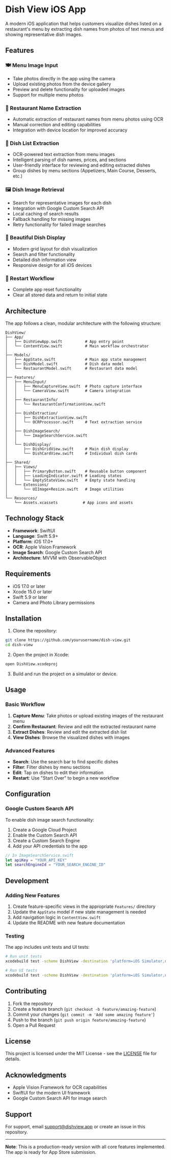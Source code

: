 # Dish View iOS App

A modern iOS application that helps customers visualize dishes listed on a restaurant's menu by extracting dish names from photos of text menus and showing representative dish images.

## Features

### 🍽️ Menu Image Input
- Take photos directly in the app using the camera
- Upload existing photos from the device gallery
- Preview and delete functionality for uploaded images
- Support for multiple menu photos

### 🏪 Restaurant Name Extraction
- Automatic extraction of restaurant names from menu photos using OCR
- Manual correction and editing capabilities
- Integration with device location for improved accuracy

### 📝 Dish List Extraction
- OCR-powered text extraction from menu images
- Intelligent parsing of dish names, prices, and sections
- User-friendly interface for reviewing and editing extracted dishes
- Group dishes by menu sections (Appetizers, Main Course, Desserts, etc.)

### 🖼️ Dish Image Retrieval
- Search for representative images for each dish
- Integration with Google Custom Search API
- Local caching of search results
- Fallback handling for missing images
- Retry functionality for failed image searches

### 🎨 Beautiful Dish Display
- Modern grid layout for dish visualization
- Search and filter functionality
- Detailed dish information view
- Responsive design for all iOS devices

### 🔄 Restart Workflow
- Complete app reset functionality
- Clear all stored data and return to initial state

## Architecture

The app follows a clean, modular architecture with the following structure:

```
DishView/
├── App/
│   ├── DishViewApp.swift          # App entry point
│   └── ContentView.swift          # Main workflow orchestrator
│
├── Models/
│   ├── AppState.swift             # Main app state management
│   ├── DishModel.swift            # Dish data model
│   └── RestaurantModel.swift      # Restaurant data model
│
├── Features/
│   ├── MenuInput/
│   │   ├── MenuCaptureView.swift  # Photo capture interface
│   │   └── CameraView.swift       # Camera integration
│   │
│   ├── RestaurantInfo/
│   │   └── RestaurantConfirmationView.swift
│   │
│   ├── DishExtraction/
│   │   ├── DishExtractionView.swift
│   │   └── OCRProcessor.swift     # Text extraction service
│   │
│   ├── DishImageSearch/
│   │   └── ImageSearchService.swift
│   │
│   └── DishDisplay/
│       ├── DishGridView.swift     # Main dish display
│       └── DishCardView.swift     # Individual dish cards
│
├── Shared/
│   ├── Views/
│   │   ├── PrimaryButton.swift    # Reusable button component
│   │   ├── LoadingIndicator.swift # Loading states
│   │   └── EmptyStateView.swift   # Empty state handling
│   └── Extensions/
│       └── UIImage+Resize.swift   # Image utilities
│
└── Resources/
    └── Assets.xcassets           # App icons and assets
```

## Technology Stack

- **Framework**: SwiftUI
- **Language**: Swift 5.9+
- **Platform**: iOS 17.0+
- **OCR**: Apple Vision Framework
- **Image Search**: Google Custom Search API
- **Architecture**: MVVM with ObservableObject

## Requirements

- iOS 17.0 or later
- Xcode 15.0 or later
- Swift 5.9 or later
- Camera and Photo Library permissions

## Installation

1. Clone the repository:
```bash
git clone https://github.com/yourusername/dish-view.git
cd dish-view
```

2. Open the project in Xcode:
```bash
open DishView.xcodeproj
```

3. Build and run the project on a simulator or device.

## Usage

### Basic Workflow

1. **Capture Menu**: Take photos or upload existing images of the restaurant menu
2. **Confirm Restaurant**: Review and edit the extracted restaurant name
3. **Extract Dishes**: Review and edit the extracted dish list
4. **View Dishes**: Browse the visualized dishes with images

### Advanced Features

- **Search**: Use the search bar to find specific dishes
- **Filter**: Filter dishes by menu sections
- **Edit**: Tap on dishes to edit their information
- **Restart**: Use "Start Over" to begin a new workflow

## Configuration

### Google Custom Search API

To enable dish image search functionality:

1. Create a Google Cloud Project
2. Enable the Custom Search API
3. Create a Custom Search Engine
4. Add your API credentials to the app

```swift
// In ImageSearchService.swift
let apiKey = "YOUR_API_KEY"
let searchEngineId = "YOUR_SEARCH_ENGINE_ID"
```

## Development

### Adding New Features

1. Create feature-specific views in the appropriate `Features/` directory
2. Update the `AppState` model if new state management is needed
3. Add navigation logic in `ContentView.swift`
4. Update the README with new feature documentation

### Testing

The app includes unit tests and UI tests:

```bash
# Run unit tests
xcodebuild test -scheme DishView -destination 'platform=iOS Simulator,name=iPhone 15'

# Run UI tests
xcodebuild test -scheme DishView -destination 'platform=iOS Simulator,name=iPhone 15' -only-testing:DishViewUITests
```

## Contributing

1. Fork the repository
2. Create a feature branch (`git checkout -b feature/amazing-feature`)
3. Commit your changes (`git commit -m 'Add some amazing feature'`)
4. Push to the branch (`git push origin feature/amazing-feature`)
5. Open a Pull Request

## License

This project is licensed under the MIT License - see the [LICENSE](LICENSE) file for details.

## Acknowledgments

- Apple Vision Framework for OCR capabilities
- SwiftUI for the modern UI framework
- Google Custom Search API for image search

## Support

For support, email support@dishview.app or create an issue in this repository.

---

**Note**: This is a production-ready version with all core features implemented. The app is ready for App Store submission. 